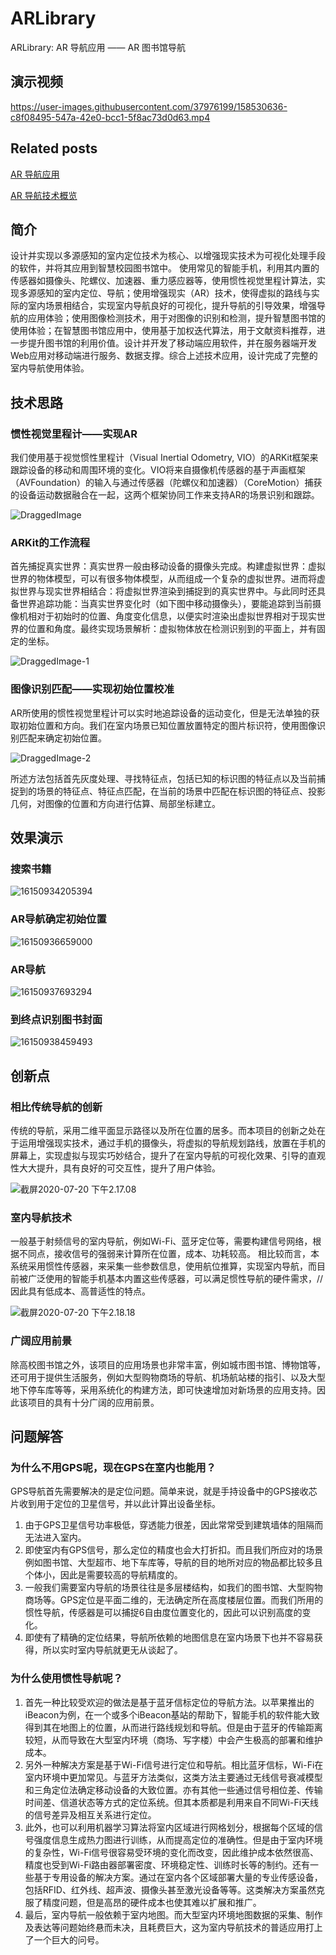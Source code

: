 #  ARLibrary
ARLibrary: AR 导航应用 —— AR 图书馆导航

## 演示视频

https://user-images.githubusercontent.com/37976199/158530636-c8f08495-547a-42e0-bcc1-5f8ac73d0d63.mp4

## Related posts

[AR 导航应用](https://codeswift.top/posts/ar-application/)

[AR 导航技术概览](https://codeswift.top/posts/ar-technolgy/)

## 简介
设计并实现以多源感知的室内定位技术为核心、以增强现实技术为可视化处理手段的软件，并将其应用到智慧校园图书馆中。
使用常见的智能手机，利用其内置的传感器如摄像头、陀螺仪、加速器、重力感应器等，使用惯性视觉里程计算法，实现多源感知的室内定位、导航；使用增强现实（AR）技术，使得虚拟的路线与实际的室内场景相结合，实现室内导航良好的可视化，提升导航的引导效果，增强导航的应用体验；使用图像检测技术，用于对图像的识别和检测，提升智慧图书馆的使用体验；在智慧图书馆应用中，使用基于加权迭代算法，用于文献资料推荐，进一步提升图书馆的利用价值。设计并开发了移动端应用软件，并在服务器端开发Web应用对移动端进行服务、数据支撑。综合上述技术应用，设计完成了完整的室内导航使用体验。

## 技术思路

### 惯性视觉里程计——实现AR

我们使用基于视觉惯性里程计（Visual Inertial Odometry, VIO）的ARKit框架来跟踪设备的移动和周围环境的变化。VIO将来自摄像机传感器的基于声画框架（AVFoundation）的输入与通过传感器（陀螺仪和加速器）（CoreMotion）捕获的设备运动数据融合在一起，这两个框架协同工作来支持AR的场景识别和跟踪。

![DraggedImage](https://codeswift.top/assets/img/images/2021/03/07/draggedimage.png)

### ARKit的工作流程

首先捕捉真实世界：真实世界一般由移动设备的摄像头完成。构建虚拟世界：虚拟世界的物体模型，可以有很多物体模型，从而组成一个复杂的虚拟世界。进而将虚拟世界与现实世界相结合：将虚拟世界渲染到捕捉到的真实世界中。与此同时还具备世界追踪功能：当真实世界变化时（如下图中移动摄像头），要能追踪到当前摄像机相对于初始时的位置、角度变化信息，以便实时渲染出虚拟世界相对于现实世界的位置和角度。最终实现场景解析：虚拟物体放在检测识别到的平面上，并有固定的坐标。

![DraggedImage-1](https://codeswift.top/assets/img/images/2021/03/07/draggedimage1.png)

### 图像识别匹配——实现初始位置校准

AR所使用的惯性视觉里程计可以实时地追踪设备的运动变化，但是无法单独的获取初始位置和方向。我们在室内场景已知位置放置特定的图片标识符，使用图像识别匹配来确定初始位置。

![DraggedImage-2](https://codeswift.top/assets/img/images/2021/03/07/draggedimage2.png)

所述方法包括首先灰度处理、寻找特征点，包括已知的标识图的特征点以及当前捕捉到的场景的特征点、特征点匹配，在当前的场景中匹配在标识图的特征点、投影几何，对图像的位置和方向进行估算、局部坐标建立。

## 效果演示

### 搜索书籍

![16150934205394](https://codeswift.top/assets/img/images/2021/03/07/16150934205394.png)

### AR导航确定初始位置

![16150936659000](https://codeswift.top/assets/img/images/2021/03/07/16150936659000.png)

### AR导航

![16150937693294](https://codeswift.top/assets/img/images/2021/03/07/16150937693294.png)

### 到终点识别图书封面

![16150938459493](https://codeswift.top/assets/img/images/2021/03/07/16150938459493.png)



## 创新点

### 相比传统导航的创新

传统的导航，采用二维平面显示路径以及所在位置的居多。而本项目的创新之处在于运用增强现实技术，通过手机的摄像头，将虚拟的导航规划路线，放置在手机的屏幕上，实现虚拟与现实巧妙结合，提升了在室内导航的可视化效果、引导的直观性大大提升，具有良好的可交互性，提升了用户体验。

![截屏2020-07-20 下午2.17.08](https://codeswift.top/assets/img/images/2021/03/07/jie-ping20200720-xia-wu21708.png)

### 室内导航技术

一般基于射频信号的室内导航，例如Wi-Fi、蓝牙定位等，需要构建信号网络，根据不同点，接收信号的强弱来计算所在位置，成本、功耗较高。
相比较而言，本系统采用惯性传感器，来采集一些参数信息，使用航位推算，实现室内导航，而目前被广泛使用的智能手机基本内置这些传感器，可以满足惯性导航的硬件需求，//因此具有低成本、高普适性的特点。

![截屏2020-07-20 下午2.18.18](https://codeswift.top/assets/img/images/2021/03/07/jie-ping20200720-xia-wu21818.png)

### 广阔应用前景

除高校图书馆之外，该项目的应用场景也非常丰富，例如城市图书馆、博物馆等，还可用于提供生活服务，例如大型购物商场的导航、机场航站楼的指引、以及大型地下停车库等等，采用系统化的构建方法，即可快速增加对新场景的应用支持。因此该项目的具有十分广阔的应用前景。

## 问题解答

### 为什么不用GPS呢，现在GPS在室内也能用？

GPS导航首先需要解决的是定位问题。简单来说，就是手持设备中的GPS接收芯片收到用于定位的卫星信号，并以此计算出设备坐标。

1. 由于GPS卫星信号功率极低，穿透能力很差，因此常常受到建筑墙体的阻隔而无法进入室内。
2. 即使室内有GPS信号，那么定位的精度也会大打折扣。而且我们所应对的场景例如图书馆、大型超市、地下车库等，导航的目的地所对应的物品都比较多且个体小，因此是需要较高的导航精度的。
3. 一般我们需要室内导航的场景往往是多层楼结构，如我们的图书馆、大型购物商场等。GPS定位是平面二维的，无法确定所在高度楼层位置。而我们所用的惯性导航，传感器是可以捕捉6自由度位置变化的，因此可以识别高度的变化。
4. 即使有了精确的定位结果，导航所依赖的地图信息在室内场景下也并不容易获得，所以实时室内导航就更无从谈起了。

### 为什么使用惯性导航呢？

1. 首先一种比较受欢迎的做法是基于蓝牙信标定位的导航方法。以苹果推出的iBeacon为例，在一个或多个iBeacon基站的帮助下，智能手机的软件能大致得到其在地图上的位置，从而进行路线规划和导航。但是由于蓝牙的传输距离较短，从而导致在大型室内环境（商场、写字楼）中会产生极高的部署和维护成本。
2. 另外一种解决方案是基于Wi-Fi信号进行定位和导航。相比蓝牙信标，Wi-Fi在室内环境中更加常见。与蓝牙方法类似，这类方法主要通过无线信号衰减模型和三角定位法确定移动设备的大致位置。亦有其他一些通过信号相位差、传输时间差、信道状态等方式的定位系统。但其本质都是利用来自不同Wi-Fi天线的信号差异及相互关系进行定位。
3. 此外，也可以利用机器学习算法将室内区域进行网格划分，根据每个区域的信号强度信息生成热力图进行训练，从而提高定位的准确性。但是由于室内环境的复杂性，Wi-Fi信号很容易受环境的变化而改变，因此维护成本依然很高、精度也受到Wi-Fi路由器部署密度、环境稳定性、训练时长等的制约。还有一些基于专用设备的解决方案。通过在室内各个区域部署大量的专业传感设备，包括RFID、红外线、超声波、摄像头甚至激光设备等等。这类解决方案虽然克服了精度问题，但是高昂的硬件成本也使其难以扩展和推广。
4. 最后，室内导航一般依赖于室内地图。而大型室内环境地图数据的采集、制作及表达等问题始终悬而未决，且耗费巨大，这为室内导航技术的普适应用打上了一个巨大的问号。


